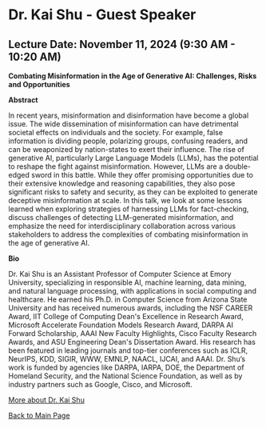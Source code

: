 # Dr. Kai Shu - Guest Speaker

## Lecture Date: November 11, 2024 (9:30 AM - 10:20 AM)

**Combating Misinformation in the Age of Generative AI: Challenges, Risks and Opportunities**

**Abstract**

In recent years, misinformation and disinformation have become a global issue. The wide dissemination of misinformation can have detrimental societal effects on individuals and the society. For example, false information is dividing people, polarizing groups, confusing readers, and can be weaponized by nation-states to exert their influence. The rise of generative AI, particularly Large Language Models (LLMs), has the potential to reshape the fight against misinformation. However, LLMs are a double-edged sword in this battle. While they offer promising opportunities due to their extensive knowledge and reasoning capabilities, they also pose significant risks to safety and security, as they can be exploited to generate deceptive misinformation at scale. In this talk, we look at some lessons learned when exploring strategies of harnessing LLMs for fact-checking, discuss challenges of detecting LLM-generated misinformation, and emphasize the need for interdisciplinary collaboration across various stakeholders to address the complexities of combating misinformation in the age of generative AI.


**Bio**

Dr. Kai Shu is an Assistant Professor of Computer Science at Emory University, specializing in responsible AI, machine learning, data mining, and natural language processing, with applications in social computing and healthcare. He earned his Ph.D. in Computer Science from Arizona State University and has received numerous awards, including the NSF CAREER Award, IIT College of Computing Dean's Excellence in Research Award, Microsoft Accelerate Foundation Models Research Award, DARPA AI Forward Scholarship, AAAI New Faculty Highlights, Cisco Faculty Research Awards, and ASU Engineering Dean's Dissertation Award. His research has been featured in leading journals and top-tier conferences such as ICLR, NeurIPS, KDD, SIGIR, WWW, EMNLP, NAACL, IJCAI, and AAAI. Dr. Shu’s work is funded by agencies like DARPA, IARPA, DOE, the Department of Homeland Security, and the National Science Foundation, as well as by industry partners such as Google, Cisco, and Microsoft. 


[More about Dr. Kai Shu](https://www.cs.emory.edu/~kshu5/)

[Back to Main Page](README.md)
